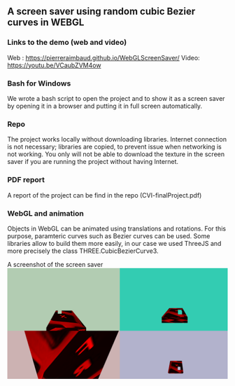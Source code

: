 ## A screen saver using random cubic Bezier curves in WEBGL

### Links to the demo (web and video)
Web : https://pierreraimbaud.github.io/WebGLScreenSaver/
Video: https://youtu.be/VCaubZVM4ow

### Bash for Windows

We wrote a bash script to open the project and to show it as a screen saver by opening it in a browser and putting it in full screen automatically.

### Repo

The project works locally without downloading libraries. Internet connection is not necessary; libraries are copied, to prevent issue when networking is not working. You only will not be able to download the texture in the screen saver if you are running the project without having Internet.

### PDF report

A report of the project can be find in the repo (CVI-finalProject.pdf)

### WebGL and animation

Objects in WebGL can be animated using translations and rotations. For this purpose, paramteric curves such as Bezier curves can be used. Some libraries allow to build them more easily, in our case we used ThreeJS and more precisely the class THREE.CubicBezierCurve3.

A screenshot of the screen saver
<img src="/screeSaver.jpg" alt="screenSaver"><br/>
